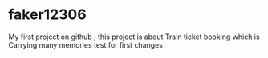 # faker12306
My first project on github , this project is about Train ticket booking which is Carrying many memories
test for first changes
